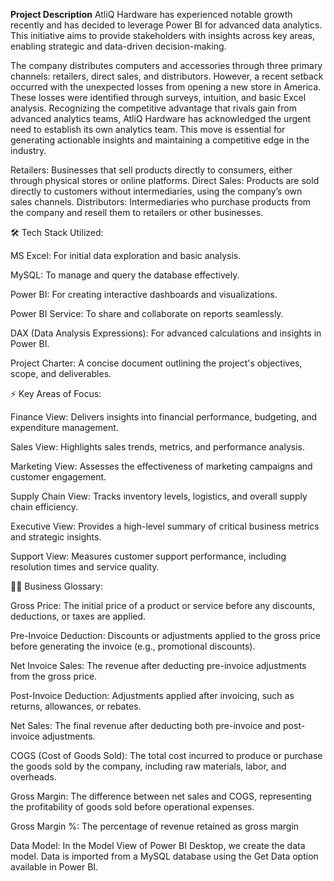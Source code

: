 **Project Description**
AtliQ Hardware has experienced notable growth recently and has decided to leverage Power BI for advanced data analytics. This initiative aims to provide stakeholders with insights across key areas, enabling strategic and data-driven decision-making.

The company distributes computers and accessories through three primary channels: retailers, direct sales, and distributors. However, a recent setback occurred with the unexpected losses from opening a new store in America. These losses were identified through surveys, intuition, and basic Excel analysis. Recognizing the competitive advantage that rivals gain from advanced analytics teams, AtliQ Hardware has acknowledged the urgent need to establish its own analytics team. This move is essential for generating actionable insights and maintaining a competitive edge in the industry.

Retailers: Businesses that sell products directly to consumers, either through physical stores or online platforms.
Direct Sales: Products are sold directly to customers without intermediaries, using the company’s own sales channels.
Distributors: Intermediaries who purchase products from the company and resell them to retailers or other businesses.

🛠 Tech Stack Utilized:

MS Excel: For initial data exploration and basic analysis.

MySQL: To manage and query the database effectively.

Power BI: For creating interactive dashboards and visualizations.

Power BI Service: To share and collaborate on reports seamlessly.

DAX (Data Analysis Expressions): For advanced calculations and insights in Power BI.

Project Charter: A concise document outlining the project's objectives, scope, and deliverables.

⚡️ Key Areas of Focus:

Finance View: Delivers insights into financial performance, budgeting, and expenditure management.

Sales View: Highlights sales trends, metrics, and performance analysis.

Marketing View: Assesses the effectiveness of marketing campaigns and customer engagement.

Supply Chain View: Tracks inventory levels, logistics, and overall supply chain efficiency.

Executive View: Provides a high-level summary of critical business metrics and strategic insights.

Support View: Measures customer support performance, including resolution times and service quality.

👩‍💻 Business Glossary:

Gross Price: The initial price of a product or service before any discounts, deductions, or taxes are applied.

Pre-Invoice Deduction: Discounts or adjustments applied to the gross price before generating the invoice (e.g., promotional discounts).

Net Invoice Sales: The revenue after deducting pre-invoice adjustments from the gross price.

Post-Invoice Deduction: Adjustments applied after invoicing, such as returns, allowances, or rebates.

Net Sales: The final revenue after deducting both pre-invoice and post-invoice adjustments.

COGS (Cost of Goods Sold): The total cost incurred to produce or purchase the goods sold by the company, including raw materials, labor, and overheads.

Gross Margin: The difference between net sales and COGS, representing the profitability of goods sold before operational expenses.

Gross Margin %: The percentage of revenue retained as gross margin

Data Model:
In the Model View of Power BI Desktop, we create the data model. Data is imported from a MySQL database using the Get Data option available in Power BI.









